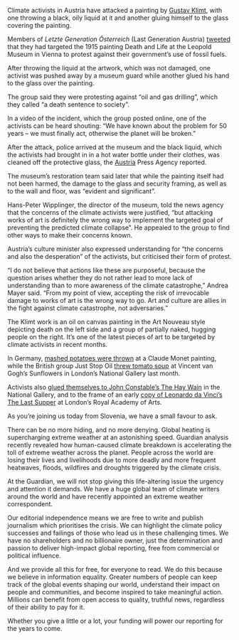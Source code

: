
Climate activists in Austria have attacked a painting by [Gustav Klimt](https://www.theguardian.com/artanddesign/klimt), with one throwing a black, oily liquid at it and another gluing himself to the glass covering the painting.

Members of _Letzte Generation Österreich_ (Last Generation Austria) [tweeted](https://twitter.com/letztegenAT/status/1592461949719437312?cxt=HHwWgIDT9Zftx5ksAAAA) that they had targeted the 1915 painting Death and Life at the Leopold Museum in Vienna to protest against their government’s use of fossil fuels.

After throwing the liquid at the artwork, which was not damaged, one activist was pushed away by a museum guard while another glued his hand to the glass over the painting.

The group said they were protesting against “oil and gas drilling”, which they called “a death sentence to society”.

In a video of the incident, which the group posted online, one of the activists can be heard shouting: “We have known about the problem for 50 years – we must finally act, otherwise the planet will be broken.”

After the attack, police arrived at the museum and the black liquid, which the activists had brought in in a hot water bottle under their clothes, was cleaned off the protective glass, the [Austria](https://www.theguardian.com/world/austria) Press Agency reported.

The museum’s restoration team said later that while the painting itself had not been harmed, the damage to the glass and security framing, as well as to the wall and floor, was “evident and significant”.

Hans-Peter Wipplinger, the director of the museum, told the news agency that the concerns of the climate activists were justified, “but attacking works of art is definitely the wrong way to implement the targeted goal of preventing the predicted climate collapse”. He appealed to the group to find other ways to make their concerns known.

Austria’s culture minister also expressed understanding for “the concerns and also the desperation” of the activists, but criticised their form of protest.

“I do not believe that actions like these are purposeful, because the question arises whether they do not rather lead to more lack of understanding than to more awareness of the climate catastrophe,” Andrea Mayer said. “From my point of view, accepting the risk of irrevocable damage to works of art is the wrong way to go. Art and culture are allies in the fight against climate catastrophe, not adversaries.”

The Klimt work is an oil on canvas painting in the Art Nouveau style depicting death on the left side and a group of partially naked, hugging people on the right. It’s one of the latest pieces of art to be targeted by climate activists in recent months.

In Germany, [mashed potatoes were thrown](https://www.theguardian.com/environment/2022/oct/23/climate-activists-mashed-potato-monet-potsdam-germany) at a Claude Monet painting, while the British group Just Stop Oil [threw tomato soup](https://www.theguardian.com/commentisfree/2022/oct/19/van-gogh-sunflowers-just-stop-oil-tactics) at Vincent van Gogh’s Sunflowers in London’s National Gallery last month.

Activists also [glued themselves to John Constable’s The Hay Wain](https://www.theguardian.com/environment/2022/jul/04/climate-protesters-glue-themselves-to-national-gallery-artwork) in the National Gallery, and to the frame of an early [copy of Leonardo da Vinci’s The Last Supper](https://www.theguardian.com/artanddesign/2022/jul/05/just-stop-oil-campaigners-glue-themselves-to-da-vinci-copy-in-royal-academy) at London’s Royal Academy of Arts.

As you’re joining us today from Slovenia, we have a small favour to ask.

There can be no more hiding, and no more denying. Global heating is supercharging extreme weather at an astonishing speed. Guardian analysis recently revealed how human-caused climate breakdown is accelerating the toll of extreme weather across the planet. People across the world are losing their lives and livelihoods due to more deadly and more frequent heatwaves, floods, wildfires and droughts triggered by the climate crisis.

At the Guardian, we will not stop giving this life-altering issue the urgency and attention it demands. We have a huge global team of climate writers around the world and have recently appointed an extreme weather correspondent. 

Our editorial independence means we are free to write and publish journalism which prioritises the crisis. We can highlight the climate policy successes and failings of those who lead us in these challenging times. We have no shareholders and no billionaire owner, just the determination and passion to deliver high-impact global reporting, free from commercial or political influence.

And we provide all this for free, for everyone to read. We do this because we believe in information equality. Greater numbers of people can keep track of the global events shaping our world, understand their impact on people and communities, and become inspired to take meaningful action. Millions can benefit from open access to quality, truthful news, regardless of their ability to pay for it. 

Whether you give a little or a lot, your funding will power our reporting for the years to come.